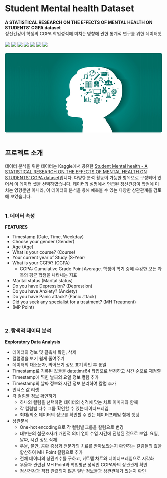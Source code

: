 # Student Mental health Dataset
<b>A STATISTICAL RESEARCH ON THE EFFECTS OF MENTAL HEALTH ON STUDENTS’ CGPA dataset</b><br>
정신건강이 학생의 CGPA 학업성적에 미치는 영향에 관한 통계적 연구를 위한 데이터셋<br><br>
<img src="https://img.shields.io/badge/python-3776AB?style=flat&logo=python&logoColor=white"/> <img src="https://img.shields.io/badge/googlecolab-F9AB00?style=flat&logo=googlecolab&logoColor=white"/> <img src="https://img.shields.io/badge/numpy-013243?style=flat&logo=numpy&logoColor=white"/> <img src="https://img.shields.io/badge/pandas-150458?style=flat&logo=pandas&logoColor=white"/> <img src="https://img.shields.io/badge/streamlit-FF4B4B?style=flat&logo=streamlit&logoColor=white"/> <img src="https://img.shields.io/badge/amazonaws-232F3E?style=flat&logo=amazonaws&logoColor=white"/> <img src="https://img.shields.io/badge/linux-FCC624?style=flat&logo=linux&logoColor=white"/><br>
<br>
<img src="https://github.com/bopool/student_mental_health/blob/main/img/dataset-cover.jpg" alt="낮은 직사각형 초록색 바탕이미지 안에 인물의 옆모습으로 보이는 흰색 실루엣이 있다. 흰색 인물의 머리 부분에는 학생들의 생활을 상징하는 학사모와 연필 실험도구 차트 돋보기 등 다양한 아이콘 이미지들이 둥글게 배치되어 있다." style="border-radius:5px"><br><br>

## 프로젝트 소개
 
데이터 분석을 위한 데이터는 Kaggle에서 공유한 [Student Mental health - A STATISTICAL RESEARCH ON THE EFFECTS OF MENTAL HEALTH ON STUDENTS’ CGPA dataset](https://www.kaggle.com/datasets/shariful07/student-mental-health)입니다. 다양한 분석 활동이 가능한 항목으로 구성되어 있어서 이 데이터 셋을 선택하였습니다. 
데이터의 설명에서 언급된 정신건강이 학점에 미치는 영향뿐만 아니라, 이 데이터의 분석을 통해 예측볼 수 있는 다양한 상관관계를 검토해 보았습니다. <br><br>

### 1. 데이터 속성 <br>
<b>FEATURES</b><br>
- Timestamp (Date, Time, Weekday)<br>
- Choose your gender (Gender)<br>
- Age (Age)<br>
- What is your course? (Course)<br>
- Your current year of Study (S-Year)<br>
- What is your CGPA? (CGPA)<br>
  - CGPA: Cumulative Grade Point Average. 학생이 학기 중에 수강한 모든 과목의 평균 학점을 나타내는 지표
- Marital status (Marital status)<br>
- Do you have Depression? (Depression)<br>
- Do you have Anxiety? (Anxiety)<br>
- Do you have Panic attack? (Panic attack)<br>
- Did you seek any specialist for a treatment? (MH Treatment)<br>
- (MP Point)<br>
<br>

### 2. 탐색적 데이터 분석 
<b>Exploratory Data Analysis</b><br>
- 데이터의 정보 및 결측치 확인, 삭제
- 컬럼명을 보기 쉽게 줄여주기 
- 데이터의 대소문자, 띄어쓰기 정보 표기 확인 후 통일
- Timestamp로 기록된 값들을 datetime64 타입으로 변경하고 시간 순으로 재정렬
- Timestamp에 찍힌 날짜의 요일 정보 컬럼 추가 
- Timestamp의 날짜 정보와 시간 정보 분리하여 칼럼 추가
- 인덱스 값 리셋
- 각 컬럼별 정보 확인하기 
  - 하나의 컬럼을 선택하면 데이터의 성격에 맞는 차트 이미지와 함께 
  - 각 컬럼별 다수 그룹 확인할 수 있는 데이터프레임, 
  - 최대/최소 데이터의 정보를 확인할 수 있는 데이터프레임 함께 셋팅
- 상관분석 
  - One-hot encoding으로 각 컬럼별 그룹을 칼럼으로 변경
  - 대부분의 설문조사가 개인적 의미 없이 수업 시간에 진행된 것으로 보임. 요일, 날짜, 시간 정보 삭제
  - 우울, 불안, 공황 증상과 전문가의 치료를 받아보았는지 확인하는 칼럼들의 값을 합산하여 MH Point 칼럼으로 추가
  - 전체 데이터의 상관계수를 구하고, 히트맵 차트와 데이터프레임으로 시각화
  - 우울과 관련된 MH Point와 학업평균 성적인 CGPA와의 상관관계 확인
  - 정신건강과 직접 관련되지 않은 일반 정보들과 상관관계가 있는지 확인

